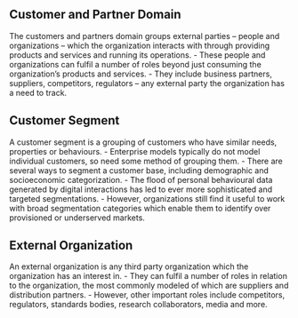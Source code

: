 ## Customer and Partner Domain
The customers and partners domain groups external parties – people and organizations – which the organization interacts with through providing products and services and running its operations.
    - These people and organizations can fulfil a number of roles beyond just consuming the organization’s products and services.
    - They include business partners, suppliers, competitors, regulators – any external party the organization has a need to track.
## Customer Segment 
A customer segment is a grouping of customers who have similar needs, properties or behaviours.
    - Enterprise models typically do not model individual customers, so need some method of grouping them.
    - There are several ways to segment a customer base, including demographic and socioeconomic categorization.
    - The flood of personal behavioural data generated by digital interactions has led to ever more sophisticated and targeted segmentations.
    - However, organizations still find it useful to work with broad segmentation categories which enable them to identify over provisioned or underserved markets.
## External Organization
An external organization is any third party organization which the organization has an interest in.
    - They can fulfil a number of roles in relation to the organization, the most commonly modeled of which are suppliers and distribution partners.
    - However, other important roles include competitors, regulators, standards bodies, research collaborators, media and more.
